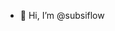 - 👋 Hi, I’m @subsiflow

<!---
subsiflow/subsiflow is a ✨ special ✨ repository because its `README.md` (this file) appears on your GitHub profile.
You can click the Preview link to take a look at your changes.
--->
